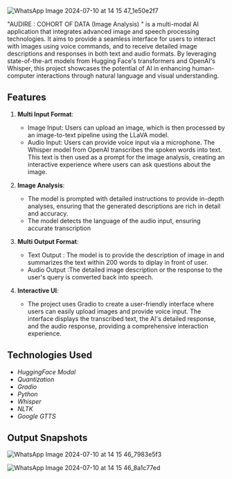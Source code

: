 ![WhatsApp Image 2024-07-10 at 14 15 47_1e50e2f7](https://github.com/SatyajeetPatra-11/AUDIRE-Cohort-of-Data-Image-Analysis-/assets/117520211/718c1e7b-d9e2-4285-81ea-dc267cd0370f)

"AUDIRE : COHORT OF DATA (Image Analysis) " is a multi-modal AI application that integrates advanced image and speech processing technologies. It aims to provide a seamless interface for users to interact with images using voice commands, and to receive detailed image descriptions and responses in both text and audio formats. By leveraging state-of-the-art models from Hugging Face's transformers and OpenAI's Whisper, this project showcases the potential of AI in enhancing human-computer interactions through natural language and visual understanding.
 
## Features
 
1. **Multi Input Format**:
   - Image Input: Users can upload an image, which is then processed by an image-to-text pipeline using the LLaVA model. 
   - Audio Input: Users can provide voice input via a microphone. The Whisper model from OpenAI transcribes the spoken words into text. This text is then used as a prompt for the image analysis, creating an interactive experience where users can ask questions about the 
     image.
 
2. **Image Analysis**:
   - The model is prompted with detailed instructions to provide in-depth analyses, ensuring that the generated descriptions are rich in detail and accuracy.
   - The model detects the language of the audio input, ensuring accurate transcription
    
 
3. **Multi Output Format**:
   - Text Output : The model is to provide the  description of image in and summarizes the text within 200 words to diplay in front of user.
   -  Audio Output :The detailed image description or the response to the user's query is converted back into speech.
 
4. **Interactive UI**:
   - The project uses Gradio to create a user-friendly interface where users can easily upload images and provide voice input. The interface displays the transcribed text, the AI's detailed response, and the audio response, providing a comprehensive interaction 
     experience.
 
## Technologies Used
  
- *HuggingFace Modal*
- *Quantization*
- *Gradio*
- *Python*
- *Whisper*
- *NLTK*
- *Google GTTS*

## Output Snapshots 
  
![WhatsApp Image 2024-07-10 at 14 15 46_7983e5f3](https://github.com/SatyajeetPatra-11/AUDIRE-Cohort-of-Data-Image-Analysis-/assets/117520211/9782337a-f776-4c95-bf23-dc0b931b1f01)

![WhatsApp Image 2024-07-10 at 14 15 46_8a1c77ed](https://github.com/SatyajeetPatra-11/AUDIRE-Cohort-of-Data-Image-Analysis-/assets/117520211/771d1abd-1f99-4036-b0ba-6ed49efa5ee0)




